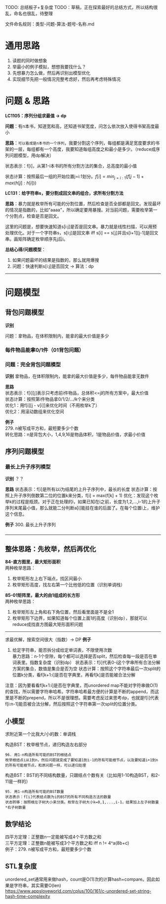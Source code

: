 TODO: 总结板子+复杂度
TODO：草稿，正在探索最好的总结方式，所以结构很乱，命名也很乱，待整理

文件命名规则：类型-问题-算法-题号-名称.md

# 通用思路
1. 读题的同时做想象
2. 举最小的例子模拟，想想我要找什么？
3. 先想暴力怎么做，然后再识别出模型优化
4. 实现细节先把一般情况完整考虑好，然后再考虑特殊情况

# 问题 & 思路

**LC1105：序列分组求最值 -> dp**

**问题**：有n本书，知道宽和高，还知道书架宽度，问怎么依次放入使得书架高度最小

**思路**：`可以看成是n本书的一个序列`，我要分割这个序列，每组都是满足宽度要求的书架的一层，每组都有一个高度，我要知道每组高度之和最小是多少。（reduce成序列问题模型，用dp解决）

状态表示：f[i]，从第1-i本书的所有分割方法的集合，总高度的最小值

状态计算：按照最后一组的开始位置j=i:1划分。$f[i] = min_{j=i:1}(f[j - 1] + max(h[j]:h[i]))$

**LC131：给字符串s，要分割成回文串的组合，求所有分割方法**

**思路**：暴力就是枚举所有可能的分割位置，然后检查是否全部都是回文。发现最坏的情况是指数的，比如"aaaa"，所以确定要用暴搜。对当前问题，需要枚举第一个分割点，检查是否是回文。

这里的问题是，想要快速知道s[i:j]是否是回文串。暴力就是线性扫描，可以用预处理优化。对于一个字符串s，s[i:j]是回文串 iff s[i] == s[j]并且s[i+1][j-1]是回文串。画矩阵确定枚举顺序先j后i。

**总结心得/问题模型**：
1. 如果问题最坏的结果是指数的，那么就用爆搜
2. 问题：快速判断s[i:j]是否回文 -> 算法：dp

---

# 问题模型

## 背包问题模型

**识别**

问题：拿物品，在体积限制内，能拿的最大价值是多少

### 每件物品能拿0/1件（01背包问题）

### 问题：完全背包问题模型

**识别**
拿物品，在体积限制内，能拿的最大价值是多少，每件物品能拿无数件

**思路**  
状态表示：f[i][j]表示只考虑前i件物品，总体积<=j的所有方案中，最大价值  
状态计算：按照第i件物品拿0/1/2/.../k个来分类  
优化1：用f[i][j - v[i]]来优化时间（不用枚举k了）  
优化2：用滚动数组来优化空间  

**例子**  
279. n被写成平方和，最短要多少个数  
转化思路：n是背包大小，1,4,9,16是物品体积，1是物品价值，求最小价值

## 序列问题模型

### 最长上升子序列模型

**识别**
？？

**思路**
状态表示：f[i]是所有以i为结尾的上升子序列中，最长的长度
状态计算：按照上升子序列倒数第二位的位置k来分类，f[i] = max(f[k] + 1)
优化：发现这个枚举k的过程是瓶颈。对于正在处理的i，如果已知在i之前，长度为1,2,...,i-1的上升子序列末尾最小值，那么就能二分判断a[i]能挂在谁的后面了。在每个位置i上，维护这个信息。

**例子**
300. 最长上升子序列

### 

---

## 整体思路：先枚举，然后再优化

**84-直方图里，最大矩形面积**  
两种枚举思路：
1. 枚举矩形左上右下端点，找区间最小
2. 枚举矩形高度，找左右第一个比他低的位置（识别单调栈）

**85-01矩阵里，最大的由1组成的长方形**  
两种枚举思路：
1. 枚举矩形左上角和右下角位置，然后看里面是不是全1
2. 枚举矩形下边界，如果知道每个位置上面1的高度（识别dp），那就可以reduce成找直方图最大矩形面积问题


---
求最优解，搜索空间很大（指数）-> DP
**例子**  
1.   给定字符串，能否拆分成给定单词表，不限使用次数  
暴力思路：n-1个空隙，每个都可以选择是否split，然后检查每一段是否在单词表里。指数复杂度（识别dp）
状态表示：f[i]代表0-i这个字串所有合法分解方案的集合，数值是集合是否为空
状态计算：按照这个字符串最后一次split的位置k分类，看f[k+1:i]是否在字典里，再看f[k]是否能被合法分解

注意：因为要看看f[k+1:i]是否在字典里，而unordered map不能对字符串做O(1)的查找，所以需要字符串哈希。字符串哈希最方便的计算是不断的append，而这里是不断的prepend，所以不是很理想。需要考虑反过来思考dp，也就是f[i]代表f[i:n-1]能否被合法分解，然后按照这个字符串第一次split的位置分类。

## 小模型
求附近第一个比我大/小的数：单调栈

构造BST：枚举根节点，递归构造左右部分
```
96. 用1-n构造所有可能的BST的根结点
枚举根结点i从1到n，然后问题就变成了要知道1到i-1的所有可能根节点，以及要知道i+1到n的所有可能根节点，和原问题一样，可以递归处理
```

构造BST：BST的不同结构数量，只跟结点个数有关（比如用1-10构造BST，和2-11是一样的）
```
95. 用1-n构造所有可能的BST数量
状态表示：f[i]代表结点数为i的BST的所有不同构造方法的数量
状态转移：按照根左子树大小来分类。枚举左子树大小k=0,1,...,i-1，结果加上左子树数量*右子树数量
```




## 数学结论

四平方定理：正整数n一定能被写成4个平方数之和  
三平方定理：正整数n能被写成3个平方数之和 iff n != 4^a(8b+c)  
例子：279. n被写成平方和，最短要多少个数

## STL复杂度
unordered_set通常用来做hash，count是O(1)次的计算hash+compare。因此如果是字符串，其实需要O(len) 
https://www.appsloveworld.com/cplus/100/161/c-unordered-set-string-hash-time-complexity